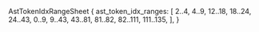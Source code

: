 AstTokenIdxRangeSheet {
    ast_token_idx_ranges: [
        2..4,
        4..9,
        12..18,
        18..24,
        24..43,
        0..9,
        9..43,
        43..81,
        81..82,
        82..111,
        111..135,
    ],
}